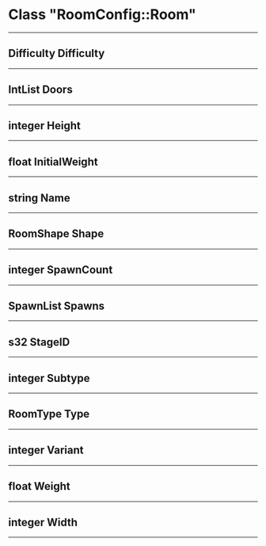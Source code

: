 # Class "RoomConfig::Room"
___ 
## Difficulty Difficulty

___ 
## IntList Doors

___ 
## integer Height

___ 
## float InitialWeight

___ 
## string Name

___ 
## RoomShape Shape

___ 
## integer SpawnCount

___ 
## SpawnList Spawns

___ 
## s32 StageID

___ 
## integer Subtype

___ 
## RoomType Type

___ 
## integer Variant

___ 
## float Weight

___ 
## integer Width

___ 
